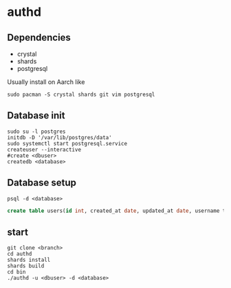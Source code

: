 
# authd

## Dependencies

- crystal
- shards
- postgresql

Usually install on Aarch like
```shell
sudo pacman -S crystal shards git vim postgresql
```
## Database init

```shell
sudo su -l postgres
initdb -D '/var/lib/postgres/data'
sudo systemctl start postgresql.service
createuser --interactive 
#create <dbuser>
createdb <database>
```

## Database setup

```shell
psql -d <database>
```
```sql
create table users(id int, created_at date, updated_at date, username text, realname text, password text, avatar text, perms text[]);
```

## start

```shell
git clone <branch>
cd authd
shards install
shards build
cd bin
./authd -u <dbuser> -d <database>
```

